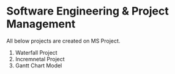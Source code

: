 # Software Engineering & Project Management
All below projects are created on MS Project.

1) Waterfall Project
2) Incremnetal Project
3) Gantt Chart Model
